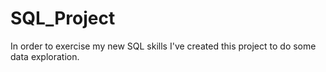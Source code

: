 # SQL_Project
In order to exercise my new SQL skills I've created this project to do some data exploration.

